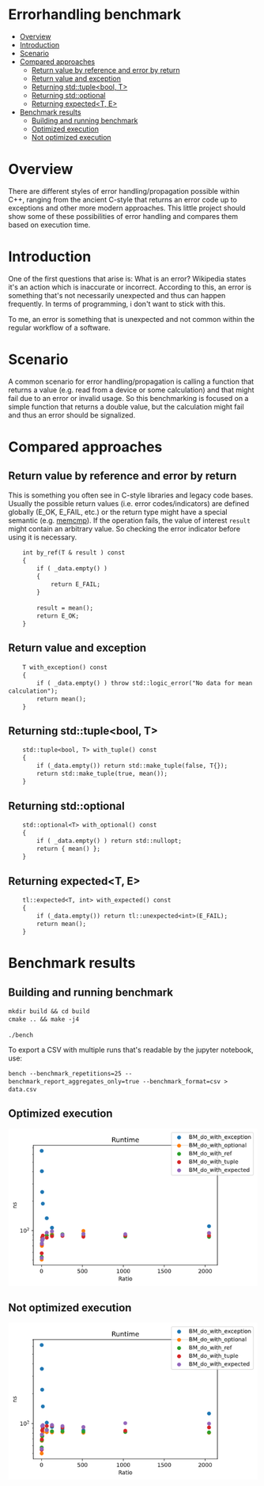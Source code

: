 # Errorhandling benchmark <!-- omit in toc -->

- [Overview](#overview)
- [Introduction](#introduction)
- [Scenario](#scenario)
- [Compared approaches](#compared-approaches)
  - [Return value by reference and error by return](#return-value-by-reference-and-error-by-return)
  - [Return value and exception](#return-value-and-exception)
  - [Returning std::tuple<bool, T>](#returning-stdtuplebool-t)
  - [Returning std::optional<T>](#returning-stdoptionalt)
  - [Returning expected<T, E>](#returning-expectedt-e)
- [Benchmark results](#benchmark-results)
  - [Building and running benchmark](#building-and-running-benchmark)
  - [Optimized execution](#optimized-execution)
  - [Not optimized execution](#not-optimized-execution)

# Overview

There are different styles of error handling/propagation possible within C++, ranging from the ancient C-style that returns an error code up to exceptions and other more modern approaches. This little project should show some of these possibilities of error handling and compares them based on execution time.

# Introduction

One of the first questions that arise is: What is an error? Wikipedia states it's an action which is inaccurate or incorrect. According to this, an error is something that's not necessarily unexpected and thus can happen frequently. In terms of programming, i don't want to stick with this. 

To me, an error is something that is unexpected and not common within the regular workflow of a software. 

# Scenario

A common scenario for error handling/propagation is calling a function that returns a value (e.g. read from a device or some calculation) and that might fail due to an error or invalid usage. So this benchmarking is focused on a simple function that returns a double value, but the calculation might fail and thus an error should be signalized.

# Compared approaches

## Return value by reference and error by return

This is something you often see in C-style libraries and legacy code bases. Usually the possible return values (i.e. error codes/indicators) are defined globally (E_OK, E_FAIL, etc.) or the return type might have a special semantic (e.g. [memcmp](https://www.cplusplus.com/reference/cstring/memcmp/)). 
If the operation fails, the value of interest `result` might contain an arbitrary value. So checking the error indicator before using it is necessary.

```
    int by_ref(T & result ) const
    {
        if ( _data.empty() ) 
        {
            return E_FAIL;
        }

        result = mean();
        return E_OK;
    }
```

## Return value and exception

```
    T with_exception() const
    {
        if ( _data.empty() ) throw std::logic_error("No data for mean calculation");
        return mean();
    }
```

## Returning std::tuple<bool, T>

```
    std::tuple<bool, T> with_tuple() const
    {
        if (_data.empty()) return std::make_tuple(false, T{});
        return std::make_tuple(true, mean());
    }
```

## Returning std::optional<T>

```
    std::optional<T> with_optional() const
    {
        if ( _data.empty() ) return std::nullopt;
        return { mean() };
    }
```

## Returning expected<T, E>

```
    tl::expected<T, int> with_expected() const
    {
        if (_data.empty()) return tl::unexpected<int>(E_FAIL);
        return mean();
    }
```

# Benchmark results

## Building and running benchmark

    mkdir build && cd build
    cmake .. && make -j4

    ./bench

To export a CSV with multiple runs that's readable by the jupyter notebook, use:

    bench --benchmark_repetitions=25 --benchmark_report_aggregates_only=true --benchmark_format=csv > data.csv

## Optimized execution

![Median execution time](images/graph_optimized.png)

## Not optimized execution

![Median execution time](images/graph_not_optimized.png)
